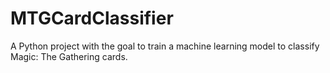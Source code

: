 # MTGCardClassifier
A Python project with the goal to train a machine learning model to classify Magic: The Gathering cards.
